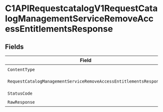 # C1APIRequestcatalogV1RequestCatalogManagementServiceRemoveAccessEntitlementsResponse


## Fields

| Field                                                                                                                                                             | Type                                                                                                                                                              | Required                                                                                                                                                          | Description                                                                                                                                                       |
| ----------------------------------------------------------------------------------------------------------------------------------------------------------------- | ----------------------------------------------------------------------------------------------------------------------------------------------------------------- | ----------------------------------------------------------------------------------------------------------------------------------------------------------------- | ----------------------------------------------------------------------------------------------------------------------------------------------------------------- |
| `ContentType`                                                                                                                                                     | *string*                                                                                                                                                          | :heavy_check_mark:                                                                                                                                                | N/A                                                                                                                                                               |
| `RequestCatalogManagementServiceRemoveAccessEntitlementsResponse`                                                                                                 | [*shared.RequestCatalogManagementServiceRemoveAccessEntitlementsResponse](../../models/shared/requestcatalogmanagementserviceremoveaccessentitlementsresponse.md) | :heavy_minus_sign:                                                                                                                                                | Successful response                                                                                                                                               |
| `StatusCode`                                                                                                                                                      | *int*                                                                                                                                                             | :heavy_check_mark:                                                                                                                                                | N/A                                                                                                                                                               |
| `RawResponse`                                                                                                                                                     | [*http.Response](https://pkg.go.dev/net/http#Response)                                                                                                            | :heavy_minus_sign:                                                                                                                                                | N/A                                                                                                                                                               |